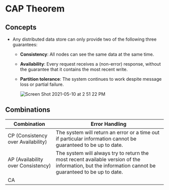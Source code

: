 # CAP Theorem

## Concepts
- Any distributed data store can only provide two of the following three guarantees:
   - **Consistency**: All nodes can see the same data at the same time.
   - **Availability**: Every request receives a (non-error) response, without the guarantee that it contains the most recent write.
   - **Partition tolerance**: The system continues to work despite message loss or partial failure.

     ![Screen Shot 2021-05-10 at 2 51 22 PM](https://user-images.githubusercontent.com/8989447/117723127-3b6f5300-b19f-11eb-893a-488ec6afbc46.png)

## Combinations
| Combination | Error Handling |
|----|----|
| CP (Consistency over Availability) | The system will return an error or a time out if particular information cannot be guaranteed to be up to date. |
| AP (Availability over Consistency) | The system will always try to return the most recent available version of the information, but the information cannot be guaranteed to be up to date. |
| CA | |


